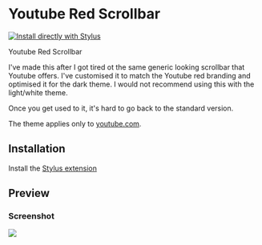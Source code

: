 # Youtube Red Scrollbar

[![Install directly with Stylus](https://userstyles.org/styles/189301/youtube-red-scrollbar)](https://userstyles.org/styles/189301/youtube-red-scrollbar)

Youtube Red Scrollbar

I've made this after I got tired ot the same generic looking scrollbar that Youtube offers. I've customised it to match the Youtube red branding and optimised it for the dark theme. I would not recommend using this with the light/white theme.

Once you get used to it, it's hard to go back to the standard version.

The theme applies only to [youtube.com](https://www.youtube.com).

## Installation
Install the [Stylus extension](https://add0n.com/stylus.html)

## Preview
### Screenshot
![](https://userstyles.org/style_screenshots/189301_after.png?r=1599921460)